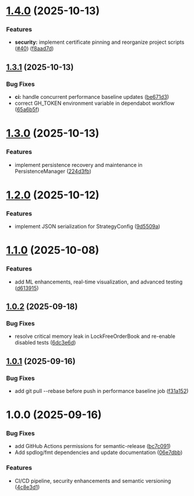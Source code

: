 # [1.4.0](https://github.com/chizy7/PinnacleMM/compare/v1.3.1...v1.4.0) (2025-10-13)


### Features

* **security:** implement certificate pinning and reorganize project scripts ([#40](https://github.com/chizy7/PinnacleMM/issues/40)) ([f8aad7d](https://github.com/chizy7/PinnacleMM/commit/f8aad7dc09eb85169d52d22575884a356421e0e4))

## [1.3.1](https://github.com/chizy7/PinnacleMM/compare/v1.3.0...v1.3.1) (2025-10-13)


### Bug Fixes

* **ci:** handle concurrent performance baseline updates ([be671d3](https://github.com/chizy7/PinnacleMM/commit/be671d351a48f3eca6a639b79ee27f59739d2c78))
* correct GH_TOKEN environment variable in dependabot workflow ([65a6b5f](https://github.com/chizy7/PinnacleMM/commit/65a6b5f3556c1d493fcb2f21732bda86ca8a71b3))

# [1.3.0](https://github.com/chizy7/PinnacleMM/compare/v1.2.0...v1.3.0) (2025-10-13)


### Features

* implement persistence recovery and maintenance in PersistenceManager ([224d3fb](https://github.com/chizy7/PinnacleMM/commit/224d3fb34737db725dd2799c8bf93bc13a1af7b5))

# [1.2.0](https://github.com/chizy7/PinnacleMM/compare/v1.1.0...v1.2.0) (2025-10-12)


### Features

* implement JSON serialization for StrategyConfig ([9d5509a](https://github.com/chizy7/PinnacleMM/commit/9d5509a6155304aa1c1601eddff74593d886e467))

# [1.1.0](https://github.com/chizy7/PinnacleMM/compare/v1.0.2...v1.1.0) (2025-10-08)


### Features

* add ML enhancements, real-time visualization, and advanced testing ([d613915](https://github.com/chizy7/PinnacleMM/commit/d6139154ddae5e30b22eac63e856ec81bcc39054))

## [1.0.2](https://github.com/chizy7/PinnacleMM/compare/v1.0.1...v1.0.2) (2025-09-18)


### Bug Fixes

* resolve critical memory leak in LockFreeOrderBook and re-enable disabled tests ([6dc3e6d](https://github.com/chizy7/PinnacleMM/commit/6dc3e6de76f23405e40f5dfee73a56441d9a476c))

## [1.0.1](https://github.com/chizy7/PinnacleMM/compare/v1.0.0...v1.0.1) (2025-09-16)


### Bug Fixes

* add git pull --rebase before push in performance baseline job ([f31a152](https://github.com/chizy7/PinnacleMM/commit/f31a1525fc223fb5e7e2b85975457eb1f8f3d494))

# 1.0.0 (2025-09-16)


### Bug Fixes

* add GitHub Actions permissions for semantic-release ([bc7c091](https://github.com/chizy7/PinnacleMM/commit/bc7c09176e2ea3b4974403f78c214a73e7c3859d))
* Add spdlog/fmt dependencies and update documentation ([06e7dbb](https://github.com/chizy7/PinnacleMM/commit/06e7dbbc91bf8367ac7e2fca05a969ad81e3bdd9))


### Features

* CI/CD pipeline, security enhancements and semantic versioning ([4c8e3d1](https://github.com/chizy7/PinnacleMM/commit/4c8e3d18c85d8a141417893ef5c25c9e3ccade4f))
